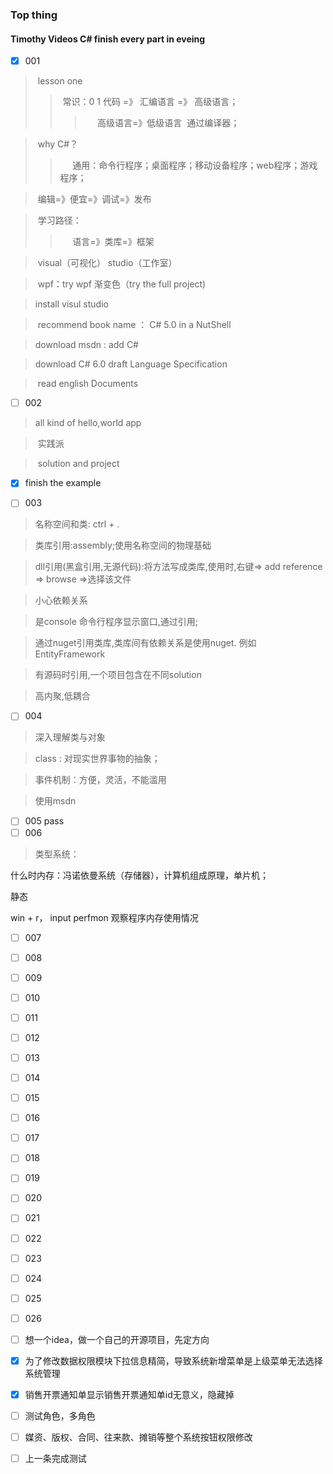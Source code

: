 ### Top thing
#### Timothy Videos C# finish every part in eveing
- [x] 001
>  lesson one
>>  常识：0 1 代码 =》 汇编语言 =》 高级语言；
>>>       高级语言=》低级语言  通过编译器；

>  why C#？
>>      通用：命令行程序；桌面程序；移动设备程序；web程序；游戏程序；

>  编辑=》便宜=》调试=》发布

>  学习路径：
>>      语言=》类库=》框架

>  visual（可视化） studio（工作室）

>  wpf：try wpf 渐变色（try the full project)

>  install visul studio

>  recommend book name ： C# 5.0 in a NutShell

>  download msdn : add C#

>  download C# 6.0 draft Language Specification

>  read english Documents

- [ ] 002 
>  all kind of hello,world app

>  实践派

>  solution and project

- [x] finish the example

- [ ] 003
> 名称空间和类: ctrl + .

> 类库引用:assembly;使用名称空间的物理基础

> dll引用(黑盒引用,无源代码):将方法写成类库,使用时,右键=> add reference => browse =>选择该文件

> 小心依赖关系

> 是console 命令行程序显示窗口,通过引用;

> 通过nuget引用类库,类库间有依赖关系是使用nuget. 例如EntityFramework

> 有源码时引用,一个项目包含在不同solution

> 高内聚,低耦合

- [ ] 004
> 深入理解类与对象

> class : 对现实世界事物的抽象；

> 事件机制：方便，灵活，不能滥用

> 使用msdn
- [ ] 005
pass
- [ ] 006

> 类型系统：

什么时内存：冯诺依曼系统（存储器），计算机组成原理，单片机；

静态 

win + r， input perfmon 观察程序内存使用情况
- [ ] 007
- [ ] 008
- [ ] 009
- [ ] 010
- [ ] 011
- [ ] 012
- [ ] 013
- [ ] 014
- [ ] 015
- [ ] 016
- [ ] 017
- [ ] 018
- [ ] 019
- [ ] 020
- [ ] 021
- [ ] 022
- [ ] 023
- [ ] 024
- [ ] 025
- [ ] 026


- [ ] 想一个idea，做一个自己的开源项目，先定方向
- [x] 为了修改数据权限模块下拉信息精简，导致系统新增菜单是上级菜单无法选择系统管理
- [x] 销售开票通知单显示销售开票通知单id无意义，隐藏掉
- [ ] 测试角色，多角色
- [ ] 媒资、版权、合同、往来款、摊销等整个系统按钮权限修改
- [ ] 上一条完成测试












































